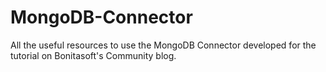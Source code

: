 MongoDB-Connector
=================

All the useful resources to use the MongoDB Connector developed for the tutorial on Bonitasoft's Community blog.
